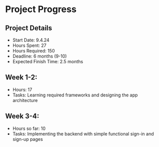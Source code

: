# Project Progress

## Project Details
- Start Date: 9.4.24
- Hours Spent: 27
- Hours Required: 150
- Deadline: 6 months (9-10)
- Expected Finish Time: 2.5 months

## Week 1-2:
- Hours: 17
- Tasks: Learning required frameworks and designing the app architecture

## Week 3-4:
- Hours so far: 10
- Tasks: Implementing the backend with simple functional sign-in and sign-up pages
